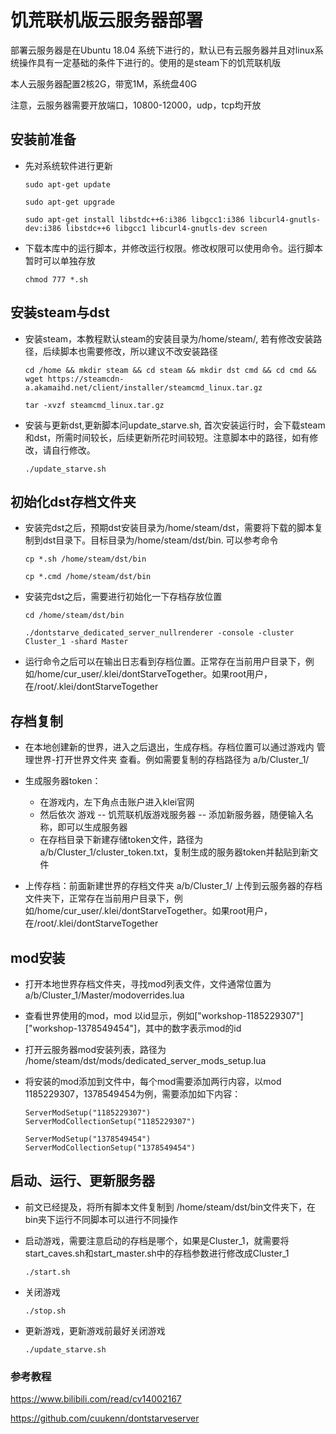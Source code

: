 # 饥荒联机版云服务器部署

部署云服务器是在Ubuntu 18.04 系统下进行的，默认已有云服务器并且对linux系统操作具有一定基础的条件下进行的。使用的是steam下的饥荒联机版

本人云服务器配置2核2G，带宽1M，系统盘40G

注意，云服务器需要开放端口，10800-12000，udp，tcp均开放

## 安装前准备
+ 先对系统软件进行更新

    ```shell
    sudo apt-get update

    sudo apt-get upgrade

    sudo apt-get install libstdc++6:i386 libgcc1:i386 libcurl4-gnutls-dev:i386 libstdc++6 libgcc1 libcurl4-gnutls-dev screen
    ```

+ 下载本库中的运行脚本，并修改运行权限。修改权限可以使用命令。运行脚本暂时可以单独存放
    ```shell
    chmod 777 *.sh
    ```

## 安装steam与dst

+ 安装steam，本教程默认steam的安装目录为/home/steam/, 若有修改安装路径，后续脚本也需要修改，所以建议不改安装路径
    ```shell
    cd /home && mkdir steam && cd steam && mkdir dst cmd && cd cmd && wget https://steamcdn-a.akamaihd.net/client/installer/steamcmd_linux.tar.gz

    tar -xvzf steamcmd_linux.tar.gz
    ```

+ 安装与更新dst,更新脚本问update_starve.sh, 首次安装运行时，会下载steam和dst，所需时间较长，后续更新所花时间较短。注意脚本中的路径，如有修改，请自行修改。

    ```shell
    ./update_starve.sh
    ```
## 初始化dst存档文件夹
+ 安装完dst之后，预期dst安装目录为/home/steam/dst，需要将下载的脚本复制到dst目录下。目标目录为/home/steam/dst/bin. 可以参考命令
    ```shell
    cp *.sh /home/steam/dst/bin

    cp *.cmd /home/steam/dst/bin
    ```
+ 安装完dst之后，需要进行初始化一下存档存放位置
    ```shell
    cd /home/steam/dst/bin

    ./dontstarve_dedicated_server_nullrenderer -console -cluster Cluster_1 -shard Master
    ```

+ 运行命令之后可以在输出日志看到存档位置。正常存在当前用户目录下，例如/home/cur_user/.klei/dontStarveTogether。如果root用户，在/root/.klei/dontStarveTogether

## 存档复制
+ 在本地创建新的世界，进入之后退出，生成存档。存档位置可以通过游戏内  管理世界-打开世界文件夹 查看。例如需要复制的存档路径为 a/b/Cluster_1/

+ 生成服务器token：
    + 在游戏内，左下角点击账户进入klei官网
    + 然后依次 游戏 -- 饥荒联机版游戏服务器 -- 添加新服务器，随便输入名称，即可以生成服务器
    + 在存档目录下新建存储token文件，路径为 a/b/Cluster_1/cluster_token.txt，复制生成的服务器token并黏贴到新文件

+ 上传存档：前面新建世界的存档文件夹 a/b/Cluster_1/ 上传到云服务器的存档文件夹下，正常存在当前用户目录下，例如/home/cur_user/.klei/dontStarveTogether。如果root用户，在/root/.klei/dontStarveTogether

## mod安装
+ 打开本地世界存档文件夹，寻找mod列表文件，文件通常位置为 a/b/Cluster_1/Master/modoverrides.lua
+ 查看世界使用的mod，mod 以id显示，例如["workshop-1185229307"] ["workshop-1378549454"]，其中的数字表示mod的id

+ 打开云服务器mod安装列表，路径为 /home/steam/dst/mods/dedicated_server_mods_setup.lua

+ 将安装的mod添加到文件中，每个mod需要添加两行内容，以mod 1185229307，1378549454为例，需要添加如下内容：
    ```
    ServerModSetup("1185229307")
    ServerModCollectionSetup("1185229307")

    ServerModSetup("1378549454")
    ServerModCollectionSetup("1378549454")
    ```

## 启动、运行、更新服务器
+ 前文已经提及，将所有脚本文件复制到 /home/steam/dst/bin文件夹下，在bin夹下运行不同脚本可以进行不同操作

+ 启动游戏，需要注意启动的存档是哪个，如果是Cluster_1，就需要将start_caves.sh和start_master.sh中的存档参数进行修改成Cluster_1
    ```
    ./start.sh
    ```

+ 关闭游戏
    ```
    ./stop.sh
    ```

+ 更新游戏，更新游戏前最好关闭游戏
    ```
    ./update_starve.sh
    ```

### 参考教程
https://www.bilibili.com/read/cv14002167

https://github.com/cuukenn/dontstarveserver
